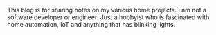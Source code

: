 This blog is for sharing notes on my various home projects. I am not a software developer or engineer. Just a hobbyist who is fascinated with home automation, IoT and anything that has blinking lights. 
